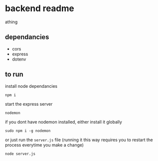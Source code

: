 # backend readme

athing

## dependancies

- cors
- express
- dotenv

## to run

install node dependancies

```
npm i
```

start the express server

```
nodemon
```

if you dont have nodemon installed, either install it globally

```
sudo npm i -g nodemon
```

or just run the `server.js` file (running it this way requires you to restart the process everytime you make a change)

```
node server.js
```